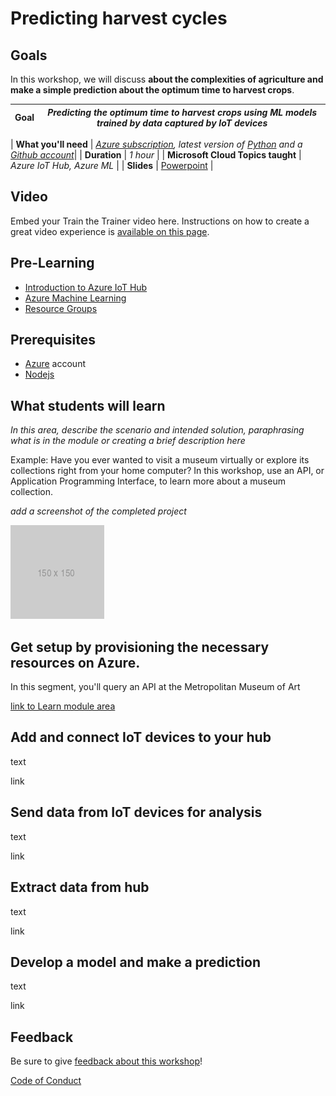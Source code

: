 # Predicting harvest cycles

## Goals

In this workshop, we will discuss **about the complexities of agriculture and make a simple prediction about the optimum time to harvest crops**.

| **Goal**              | *Predicting the optimum time to harvest crops using ML models trained by data captured by IoT devices*                        |
| ----------------------------- | --------------------------------------------------------------------- |

| **What you'll need** | *[Azure subscription](https://azure.microsoft.com/en-in/), latest version of [Python](https://www.python.org/) and a [Github account](https://github.com/)*|
| **Duration** | *1 hour* |
| **Microsoft Cloud Topics taught** | *Azure IoT Hub, Azure ML* |
| **Slides** | [Powerpoint](slides.pptx) |

## Video

Embed your Train the Trainer video here. Instructions on how to create a great video experience is [available on this page](../video-guidance.md).

## Pre-Learning

- [Introduction to Azure IoT Hub](https://docs.microsoft.com/en-gb/learn/modules/introduction-to-iot-hub/?WT.mc_id=Portal-Microsoft_Azure_Marketplace)
- [Azure Machine Learning](https://docs.microsoft.com/en-us/azure/machine-learning/overview-what-is-azure-machine-learning)
- [Resource Groups](https://docs.microsoft.com/en-us/azure/azure-resource-manager/management/manage-resource-groups-portal)

## Prerequisites

- [Azure](https://azure.microsoft.com/en-in/) account
- [Nodejs](https://nodejs.org/en/download/)

## What students will learn

*In this area, describe the scenario and intended solution, paraphrasing what is in the module or creating a brief description here*

Example: Have you ever wanted to visit a museum virtually or explore its collections right from your home computer? In this workshop, use an API, or Application Programming Interface, to learn more about a museum collection.

*add a screenshot of the completed project*

![image of completed project](images/placeholder.png)

## Get setup by provisioning the necessary resources on Azure.

In this segment, you'll query an API at the Metropolitan Museum of Art

[link to Learn module area](link)

## Add and connect IoT devices to your hub

text

link

## Send data from IoT devices for analysis

text

link

## Extract data from hub

text

link

## Develop a model and make a prediction

text

link

## Feedback

Be sure to give [feedback about this workshop](https://forms.office.com/r/MdhJWMZthR)!

[Code of Conduct](../CODE_OF_CONDUCT.md)
